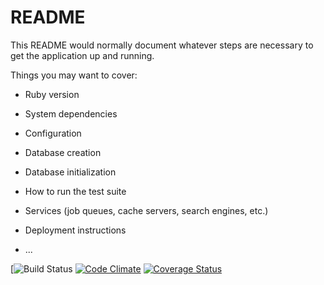 # README

This README would normally document whatever steps are necessary to get the
application up and running.

Things you may want to cover:

* Ruby version

* System dependencies

* Configuration

* Database creation

* Database initialization

* How to run the test suite

* Services (job queues, cache servers, search engines, etc.)

* Deployment instructions

* ...


[![Build Status](https://codeship.com/projects/d21494c0-0d12-0136-1ce4-3a8e8d4354bb/status?branch=master)
[![Code Climate](https://codeclimate.com/github/ethunk/boardgame-reviews/badges/gpa.svg)](https://codeclimate.com/github/ethunk/boardgame-reviews)
[![Coverage Status](https://coveralls.io/repos/github/ethunk/boardgame-reviews/badge.svg?branch=master)](https://coveralls.io/github/ethunk/boardgame-reviews?branch=master)
